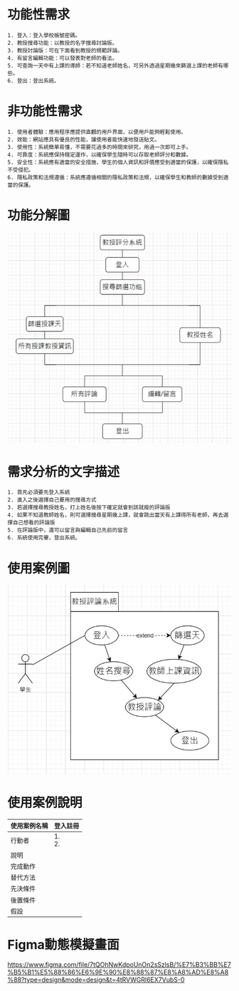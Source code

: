 # 功能性需求
```big zone
1. 登入：登入學校帳號密碼。
2. 教授搜尋功能：以教授的名字搜尋討論版。
3. 教授討論版：可在下面看到教授的規範評論。
4. 有留言編輯功能：可以發表對老師的看法。
5. 可查詢一天中有上課的導師：若不知道老師姓名，可另外透過星期幾來篩選上課的老師有哪些。
6. 登出：登出系統。
```

# 非功能性需求
```big zone
1. 使用者體驗：應用程序應提供直觀的用戶界面，以便用戶能夠輕鬆使用。
2. 效能：網站應具有優良的性能，讓使用者能快速地發送貼文。
3. 使用性：系統簡單易懂，不需要花過多的時間來研究，用過一次即可上手。 
4. 可靠度：系統應保持穩定運作，以確保學生隨時可以存取老師評分和數據。
5. 安全性：系統應有適當的安全措施，學生的個人資訊和評價應受到適當的保護，以確保隱私不受侵犯。
6. 隱私政策和法規遵循：系統應遵循相關的隱私政策和法規，以確保學生和教師的數據受到適當的保護。
```

# 功能分解圖
![功能分解圖](功能分解圖1.jpg "功能分解圖")

# 需求分析的文字描述
```big zone
1. 首先必須要先登入系統
2. 進入之後選擇自己要用的搜尋方式
3. 若選擇搜尋教授姓名，打上姓名後按下確定就會到該就瘦的評論版
4. 如果不知道教師姓名，則可選擇搜尋星期幾上課，就會跳出當天有上課得所有老師，再去選擇自己想看的評論版
5. 在評論版中，還可以留言與編輯自己先前的留言
6. 系統使用完畢，登出系統。
```


# 使用案例圖
![使用案例圖](使用案例圖.jpg "使用案例圖")

# 使用案例說明
| 使用案例名稱 | 登入註冊  |
| :---------- |:---------------|
| 行動者      | 1.<br>2.        |
| 說明        |                 |
| 完成動作    |                 |
| 替代方法    |                 |
| 先決條件    |                 |
| 後置條件    |                 |
| 假設        |                 |

# Figma動態模擬畫面
https://www.figma.com/file/7tQOhNwKdpoUnOn2sSzlsB/%E7%B3%BB%E7%B5%B1%E5%88%86%E6%9E%90%E8%88%87%E8%A8%AD%E8%A8%88?type=design&mode=design&t=4tRVWGRl6EX7VubS-0
